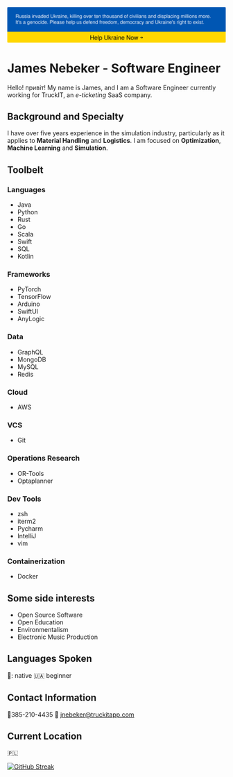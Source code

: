 <a href="https://vshymanskyy.github.io/StandWithUkraine">
		<img src="https://raw.githubusercontent.com/vshymanskyy/StandWithUkraine/main/banner2-direct.svg">
	</a>

# James Nebeker - Software Engineer

Hello! привіт! My name is James, and I am a Software Engineer currently working for TruckIT, an *e-ticketing* SaaS company. 

## Background and Specialty 

I have over five years experience in the simulation industry, particularly as it applies to **Material Handling** and **Logistics**. I am focused on **Optimization**, **Machine Learning** and **Simulation**. 

## Toolbelt 

### Languages 

* Java
* Python
* Rust
* Go
* Scala
* Swift
* SQL
* Kotlin

### Frameworks

* PyTorch
* TensorFlow
* Arduino 
* SwiftUI
* AnyLogic

### Data

* GraphQL
* MongoDB
* MySQL
* Redis

### Cloud

* AWS 

### VCS

* Git

### Operations Research

* OR-Tools
* Optaplanner

### Dev Tools

* zsh
* iterm2
* Pycharm
* IntelliJ
* vim

### Containerization

* Docker

## Some side interests

* Open Source Software
* Open Education
* Environmentalism 
* Electronic Music Production

## Languages Spoken

🏴󠁧󠁢󠁥󠁮󠁧󠁿: native 🇺🇦 beginner

## Contact Information
📱385-210-4435 📧 jnebeker@truckitapp.com

## Current Location
🇵🇱


[![GitHub Streak](https://github-readme-streak-stats.herokuapp.com/?user=jamesneb&theme=highcontrast)](https://git.io/streak-stats)

<!---
jamesneb/jamesneb is a ✨ special ✨ repository because its `README.md` (this file) appears on your GitHub profile.
You can click the Preview link to take a look at your changes.
--->
